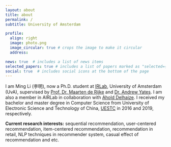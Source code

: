 ```yaml
---
layout: about
title: about
permalink: /
subtitle: University of Amsterdam

profile:
  align: right
  image: photo.png
  image_circular: true # crops the image to make it circular
  address: 

news: true  # includes a list of news items
selected_papers: true # includes a list of papers marked as "selected={true}"
social: true  # includes social icons at the bottom of the page
---
```


I am Ming Li (李明), now a Ph.D. student at [IRLab](https://irlab.science.uva.nl/), University of Amsterdam (UvA), supervised by [Prof. Dr. Maarten de Rijke](https://staff.fnwi.uva.nl/m.derijke/) and [Dr. Andrew Yates](https://andrewyates.net/). I am also a member in AIRLab in collaboration with [Ahold Delhaize](https://www.aholddelhaize.com/about/research-development/). I received my bachelor and master degree in Computer Science from University of Electronic Science and Technology of China, [UESTC](https://en.wikipedia.org/wiki/University_of_Electronic_Science_and_Technology_of_China) in 2016 and 2019, respectively.

**Current research interests:** sequential recommendation, user-centered recommendation, item-centered recommendation, recommendation in retail,
NLP techniques in recommender system, casual effect of recommendation and etc. 

<!-- **Previous research topics:** generative adversarial network, human activity recoginition, automl powered automated negotiation and etc. -->